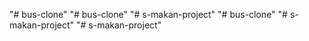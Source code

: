 "# bus-clone" 
"# bus-clone" 
"# s-makan-project" 
"# bus-clone" 
"# s-makan-project" 
"# s-makan-project" 
